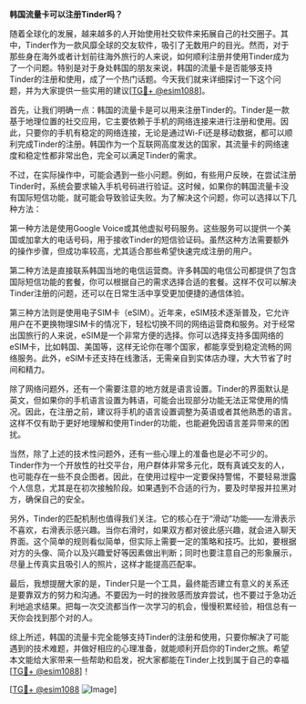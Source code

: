 **韩国流量卡可以注册Tinder吗？**

随着全球化的发展，越来越多的人开始使用社交软件来拓展自己的社交圈子。其中，Tinder作为一款风靡全球的交友软件，吸引了无数用户的目光。然而，对于那些身在海外或者计划前往海外旅行的人来说，如何顺利注册并使用Tinder成为了一个问题。特别是对于身处韩国的朋友来说，韩国的流量卡是否能够支持Tinder的注册和使用，成了一个热门话题。今天我们就来详细探讨一下这个问题，并为大家提供一些实用的建议[[TG💪+ @esim1088](https://t.me/s/esim1088)]。

首先，让我们明确一点：韩国的流量卡是可以用来注册Tinder的。Tinder是一款基于地理位置的社交应用，它主要依赖于手机的网络连接来进行注册和使用。因此，只要你的手机有稳定的网络连接，无论是通过Wi-Fi还是移动数据，都可以顺利完成Tinder的注册。韩国作为一个互联网高度发达的国家，其流量卡的网络速度和稳定性都非常出色，完全可以满足Tinder的需求。

不过，在实际操作中，可能会遇到一些小问题。例如，有些用户反映，在尝试注册Tinder时，系统会要求输入手机号码进行验证。这时候，如果你的韩国流量卡没有国际短信功能，就可能会导致验证失败。为了解决这个问题，你可以选择以下几种方法：

第一种方法是使用Google Voice或其他虚拟号码服务。这些服务可以提供一个美国或加拿大的电话号码，用于接收Tinder的短信验证码。虽然这种方法需要额外的操作步骤，但成功率较高，尤其适合那些希望快速完成注册的用户。

第二种方法是直接联系韩国当地的电信运营商。许多韩国的电信公司都提供了包含国际短信功能的套餐，你可以根据自己的需求选择合适的套餐。这样不仅可以解决Tinder注册的问题，还可以在日常生活中享受更加便捷的通信体验。

第三种方法则是使用电子SIM卡（eSIM）。近年来，eSIM技术逐渐普及，它允许用户在不更换物理SIM卡的情况下，轻松切换不同的网络运营商和服务。对于经常出国旅行的人来说，eSIM是一个非常方便的选择。你可以选择支持多国网络的eSIM卡，比如韩国、美国等，这样无论你在哪个国家，都能享受到稳定流畅的网络服务。此外，eSIM卡还支持在线激活，无需亲自到实体店办理，大大节省了时间和精力。

除了网络问题外，还有一个需要注意的地方就是语言设置。Tinder的界面默认是英文，但如果你的手机语言设置为韩语，可能会出现部分功能无法正常使用的情况。因此，在注册之前，建议将手机的语言设置调整为英语或者其他熟悉的语言。这样不仅有助于更好地理解和使用Tinder的功能，也能避免因语言差异带来的困扰。

当然，除了上述的技术性问题外，还有一些心理上的准备也是必不可少的。Tinder作为一个开放性的社交平台，用户群体非常多元化，既有真诚交友的人，也可能存在一些不良企图者。因此，在使用过程中一定要保持警惕，不要轻易泄露个人信息，尤其是在初次接触阶段。如果遇到不合适的行为，要及时举报并拉黑对方，确保自己的安全。

另外，Tinder的匹配机制也值得我们关注。它的核心在于“滑动”功能——左滑表示不喜欢，右滑表示感兴趣。当你右滑时，如果双方都对彼此感兴趣，就会进入聊天界面。这个简单的规则看似简单，但实际上需要一定的策略和技巧。比如，要根据对方的头像、简介以及兴趣爱好等因素做出判断；同时也要注意自己的形象展示，尽量上传真实且吸引人的照片，这样才能提高匹配率。

最后，我想提醒大家的是，Tinder只是一个工具，最终能否建立有意义的关系还是要靠双方的努力和沟通。不要因为一时的挫败感而放弃尝试，也不要过于急功近利地追求结果。把每一次交流都当作一次学习的机会，慢慢积累经验，相信总有一天你会找到那个对的人。

综上所述，韩国的流量卡完全能够支持Tinder的注册和使用，只要你解决了可能遇到的技术难题，并做好相应的心理准备，就能顺利开启你的Tinder之旅。希望本文能给大家带来一些帮助和启发，祝大家都能在Tinder上找到属于自己的幸福[[TG💪+ @esim1088](https://t.me/s/esim1088)]！

[[TG💪+ @esim1088](https://t.me/s/esim1088) ![Image](https://i.postimg.cc/4NQfJmqS/Snipaste-2025-05-13-00-14-12.png)]